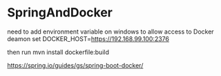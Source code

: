 # SpringAndDocker
need to add environment variable on windows to allow access to Docker deamon
set DOCKER_HOST=https://192.168.99.100:2376

then run
mvn install dockerfile:build

https://spring.io/guides/gs/spring-boot-docker/
